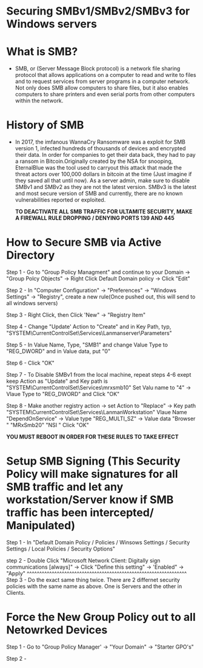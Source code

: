 # Securing SMBv1/SMBv2/SMBv3 for Windows servers 



# What is SMB? # 
- SMB, or (Server Message Block protocol) is a network file sharing protocol that allows applications on a computer to read and write to files and to request services 
  from server programs in a computer network. Not only does SMB allow computers to share files, but it also enables computers to share printers and even serial ports 
  from other computers within the network.  
  
# History of SMB 
 - In 2017, the imfanous WannaCry Ransomware was a exploit for SMB version 1, infected hundreds of thousands of devices and encrypted their data. In order
   for companies to get their data back, they had to pay a ransom in Bitcoin.Originally created by the NSA for snooping, EternalBlue was the tool used to carryout this 
   attack that made the threat actors over 100,000 dollars in bitcoin at the time (Just imagine if they saved all that until now). As a server admin, make sure to 
   disable SMBv1 and SMBv2 as they are not the latest version. SMBv3 is the latest and most secure version of SMB and currently, there are no known vulnerabilities 
   reported or exploited.  
   
   **TO DEACTIVATE ALL SMB TRAFFIC FOR ULTAMITE SECURITY, MAKE A FIREWALL RULE DROPPING / DENYING PORTS 139 AND 445**
   
 # How to Secure SMB via Active Directory
   
   Step 1 - Go to "Group Policy Managment" and continue to your Domain -> "Group Polcy Objects" -> Right Click Default Domain policy -> Click "Edit" 
   
   Step 2 - In "Computer Configuration" -> "Preferences" -> "Windows Settings" -> "Registry", create a new rule(Once pushed out, this will send to all windows servers)

   Step 3 - Right Click, then Click 'New" -> "Registry Item" 
   
   Step 4 - Change "Update' Action to "Create" and in Key Path, typ, "SYSTEM\CurrentControlSet\Services\Lanmanserver\Parameters" 
   
   Step 5 - In Value Name, Type, "SMB1" and change Value Type to "REG_DWORD" and in Value data, put "0"
   
   Step 6 - Click "OK"
   
   Step 7 - To Disable SMBv1 from the local machine, repeat steps 4-6 exept keep Action as "Update" and Key path is "SYSTEM\CurrentControlSet\Services\mrxsmb10" 
            Set Valu name to "4" -> Vlaue Type to "REG_DWORD" and Click "OK" 
   
   Step 8 - Make another registry action -> set Action to "Replace" -> Key path "SYSTEM\CurrentControlSet\Services\LanmanWorkstation"
            Vlaue Name "DependOnService" -> Value type "REG_MULTI_SZ" -> Value data "Browser "
                                                                                    "MRxSmb20" 
                                                                                    "NSI     " Click "OK" 
 
 **YOU MUST REBOOT IN ORDER FOR THESE RULES TO TAKE EFFECT**
 

# Setup SMB Signing (This Security Policy will make signatures for all SMB traffic and let any workstation/Server know if SMB traffic has been intercepted/ Manipulated)

   Step 1 - In "Default Domain Policy / Policies / Winsows Settings / Security Settings / Local Policies / Security Options" 

   step 2 - Double Click "Microsoft Network Client: Digitally sign communications [always]" -> Click "Define this setting" -> 'Enabled" -> "Apply" 
                       ^^^^^^^^^^^^^^^^^^^^^^^^^^^^^^^^^^^^^^^^^^^^^^^^^^^^^^^^^^^^^^^^                                       
   Step 3 - Do the exact same thing twice. There are 2 differnet security policies with the same name as above. One is Servers and the other in Clients.
                                                                                    
   # Force the New Group Policy out to all Netowrked Devices  
   
   Step 1 - Go to "Group Policy Manager' -> "Your Domain" -> "Starter GPO's" 

   Step 2 - 
